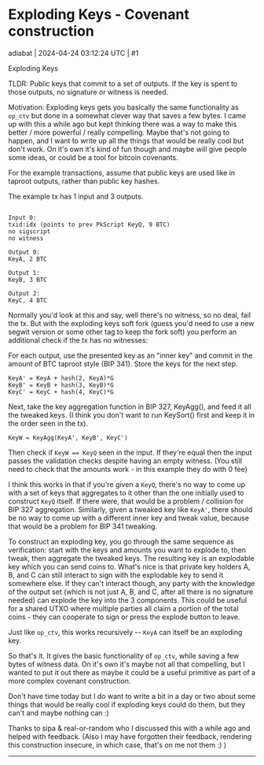 # Exploding Keys - Covenant construction

adiabat | 2024-04-24 03:12:24 UTC | #1

Exploding Keys

TLDR: Public keys that commit to a set of outputs.  If the key is spent to those outputs, no signature or witness is needed.

Motivation: Exploding keys gets you basically the same functionality as `op_ctv` but done in a somewhat clever way that saves a few bytes.  I came up with this a while ago but kept thinking there was a way to make this better / more powerful / really compelling.  Maybe that's not going to happen, and I want to write up all the things that would be really cool but don't work.  On it's own it's kind of fun though and maybe will give people some ideas, or could be a tool for bitcoin covenants.

For the example transactions, assume that public keys are used like in taproot outputs, rather than public key hashes.

The example tx has 1 input and 3 outputs.

```

Input 0:
txid:idx (points to prev PkScript KeyQ, 9 BTC)
no sigscript
no witness

Output 0:
KeyA, 2 BTC

Output 1:
KeyB, 3 BTC

Output 2:
KeyC, 4 BTC
```

Normally you'd look at this and say, well there's no witness, so no deal, fail the tx.  But with the exploding keys soft fork (guess you'd need to use a new segwit version or some other tag to keep the fork soft) you perform an additional check if the tx has no witnesses:

For each output, use the presented key as an "inner key" and commit in the amount of BTC taproot style (BIP 341).  Store the keys for the next step.

```
KeyA' = KeyA + hash(2, KeyA)*G
KeyB' = KeyB + hash(3, KeyB)*G
KeyC' = KeyC + hash(4, KeyC)*G
```
Next, take the key aggregation function in BIP 327, KeyAgg(), and feed it all the tweaked keys.  (I think you don't want to run KeySort() first and keep it in the order seen in the tx).
```
KeyW = KeyAgg(KeyA', KeyB', KeyC')
```
Then check if `KeyW == KeyQ` seen in the input.  If they're equal then the input passes the validation checks despite having an empty witness.  (You still need to check that the amounts work - in this example they do with 0 fee)

I think this works in that if you're given a `KeyQ`, there's no way to come up with a set of keys that aggregates to it other than the one initially used to construct `KeyQ` itself.  If there were, that would be a problem / collision for BIP 327 aggregation.  Similarly, given a tweaked key like `KeyA'`, there should be no way to come up with a different inner key and tweak value, because that would be a problem for BIP 341 tweaking.

To construct an exploding key, you go through the same sequence as verification: start with the keys and amounts you want to explode to, then tweak, then aggregate the tweaked keys.  The resulting key is an explodable key which you can send coins to.  What's nice is that private key holders A, B, and C can still interact to sign with the explodable key to send it somewhere else.  If they can't interact though, any party with the knowledge of the output set (which is not just A, B, and C, after all there is no signature needed) can explode the key into the 3 components.  This could be useful for a shared UTXO where multiple parties all claim a portion of the total coins - they can cooperate to sign or press the explode button to leave.

Just like `op_ctv`, this works recursively -- `KeyA` can itself be an exploding key.

So that's it.  It gives the basic functionality of `op_ctv`, while saving a few bytes of witness data.  On it's own it's maybe not all that compelling, but I wanted to put it out there as maybe it could be a useful primitive as part of a more complex covenant construction.

Don't have time today but I do want to write a bit in a day or two about some things that would be really cool if exploding keys could do them, but they can't and maybe nothing can :)

Thanks to sipa & real-or-random who I discussed this with a while ago and helped with feedback.  (Also I may have forgotten their feedback, rendering this construction insecure, in which case, that's on me not them :) )

-------------------------

